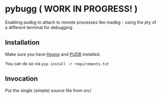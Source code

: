 # pybugg ( WORK IN PROGRESS! )


Enabling pudbg to attach to remote processes like madbg - using the pty of a different terminal for debugging 

## Installation

Make sure you have [Hypno](https://github.com/kmaork/hypno) and [PUDB](https://documen.tician.de/pudb/) installed.

You can do so via ```pip install -r requirements.txt```

## Invocation

Put the single (simple) source file from src/